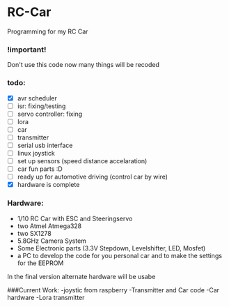 # RC-Car
Programming for my RC Car
### !important!
Don't use this code now many things will be recoded

### todo:
- [x] avr scheduler
- [ ] isr: fixing/testing
- [ ] servo controller: fixing
- [ ] lora
- [ ] car
- [ ] transmitter
- [ ] serial usb interface
- [ ] linux joystick
- [ ] set up sensors (speed distance accelaration)
- [ ] car fun parts :D
- [ ] ready up for automotive driving (control car by wire)
- [x] hardware is complete

### Hardware:
- 1/10 RC Car with ESC and Steeringservo
- two Atmel Atmega328
- two SX1278
- 5.8GHz Camera System
- Some Electronic parts (3.3V Stepdown, Levelshifter, LED, Mosfet)
- a PC to develop the code for you personal car and to make the settings for the EEPROM

In the final version alternate hardware will be usabe

###Current Work:
-joystic from raspberry
-Transmitter and Car code
-Car hardware
-Lora transmitter
